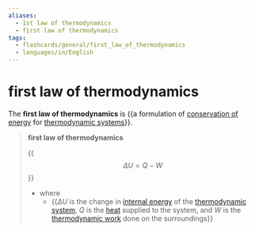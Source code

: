 ```yaml
---
aliases:
  - 1st law of thermodynamics
  - first law of thermodynamics
tags:
  - flashcards/general/first_law_of_thermodynamics
  - languages/in/English
---
```


# first law of thermodynamics

The __first law of thermodynamics__ is {{a formulation of [conservation of energy](conservation%20of%20energy.md) for [thermodynamic systems](thermodynamic%20system.md)}}. <!--SR:!2024-01-02,15,290-->

> __first law of thermodynamics__
>
> {{$$\Delta U = Q - W$$}}
>
> - where
>     - {{$\Delta U$ is the change in [internal energy](internal%20energy.md) of the [thermodynamic system](thermodynamic%20system.md), $Q$ is the [heat](heat.md) supplied to the system, and $W$ is the [thermodynamic work](work%20(thermodynamics).md) done on the surroundings}} <!--SR:!2023-12-31,13,290!2024-01-03,16,290-->
